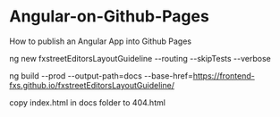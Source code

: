 # Angular-on-Github-Pages
How to publish an Angular App into Github Pages

ng new fxstreetEditorsLayoutGuideline --routing --skipTests --verbose

ng build --prod --output-path=docs --base-href=https://frontend-fxs.github.io/fxstreetEditorsLayoutGuideline/

copy index.html in docs folder to 404.html

